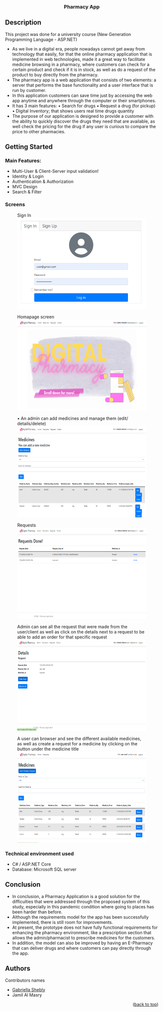 
<div id="top"></div>

  <h3 align="center">Pharmacy App </h3>

## Description

This project was done for a university course (New Generation Programming Language - ASP.NET)

* As we live in a digital era, people nowadays cannot get away from technology that easily, for that the online pharmacy application that is implemented in web technologies, made it a great way to facilitate medicine browsing in a pharmacy, where customers can check for a certain product and check if it is in stock, as well as do a request of the product to buy directly from the pharmacy.
* The pharmacy app is a web application that consists of two elements: a server that performs the base functionality and a user interface that is run by customer. 
* In this application customers can save time just by accessing the web app anytime and anywhere through the computer or their smartphones.
* It has 3 main features:
•	Search for drugs
•	Request a drug (for pickup)
•	Digital Inventory; that shows users real time drugs quantity
* The purpose of our application is designed to provide a customer with the ability to quickly discover the drugs they need that are available, as well check the pricing for the drug if any user is curious to compare the price to other pharmacies.


## Getting Started

### Main Features:
* Multi-User & Client-Server input validation!
* Identity & Login
* Authentication & Authorization
* MVC Design
* Search & Filter

### Screens
<figure>
  <figcaption>Sign In</figcaption>
<img src="reg.png" alt="Logo" width="500" height="300">
</figure>
<figure>
  <figcaption>Homapage screen</figcaption>
<img src="home.png" alt="Logo" width="500" height="300">
</figure>
<figure>
  <figcaption>•	An admin can add medicines and manage them (edit/ details/delete)</figcaption>
<img src="med-admin.png" alt="Logo" width="500" height="300">
</figure>
<figure>
  <figcaption>Requests</figcaption>
<img src="req-admin.png" alt="Logo" width="500" height="300">
</figure>
<figure>
  <figcaption>Admin can see all the request that were made from the user/client as well as click on the details next to a request to be able to add an order for that specific request</figcaption>
<img src="req-detail.png" alt="Logo" width="500" height="300">
</figure>
<figure>
  <figcaption>A user can browser and see the different available medicines, as well as create a request for a medicine by clicking on the button under the medicine title </figcaption>
<img src="med-user.png" alt="Logo" width="500" height="300">
</figure>



### Technical environment used

* C# / ASP.NET Core
* Database: Microsoft SQL server


## Conclusion
* In conclusion, a Pharmacy Application is a good solution for the difficulties that were addressed through the proposed system of this study, especially in this pandemic condition where going to places has been harder than before. 
* Although the requirements model for the app has been successfully implemented, there is still room for improvements. 
* At present, the prototype does not have fully functional requirements for enhancing the pharmacy environment, like a prescription section that allows the admin/pharmacist to prescribe medicines for the customers.
* In addition, the model can also be improved by having an E-Pharmacy that can deliver drugs and where customers can pay directly through the app.




## Authors

Contributors names

* [Gabriella Shebly](https://beacons.ai/gabz.edu)
* Jamil Al Masry

<p align="right">(<a href="#top">back to top</a>)</p>
